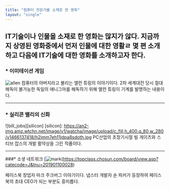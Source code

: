 ```yaml
---
title: "컴퓨터 전문가를 소재로 한 영화"
layout: "single"
---
```


IT기술이나 인물을 소재로 한 영화는 많지가 않다. 지금까지 상영된 영화중에서 먼저 인물에 대한 영활ㄹ 몇 편 소개하고 다음에 IT기술에 대한 영화를 소개하고자 한다. 
---
### * 이미테이션 게임
![allen](/assets/images/allen.png)
컴퓨터의 아버지라고 불리는 앨런 튜링의 이야기이다. 2차 세계대전 당시 절대 해독이 불가능한 독일의 애니그마를 해독하기 위해 앨런 튜링이 기계를 발명하는 내용이다. 


---
### * 실리콘 밸리의 신화
![bill_jobs][silicon]
[silicon]: https://an2-img.amz.wtchn.net/image/v1/watcha/image/upload/c_fill,h_400,q_80,w_280/v1466137418/h2jmm7eh11jdpa8sdoth.jpg
PC산업의 초창기시절 빌 게이츠와 스티브 잡스의 개발 활약상을 그린 작품이다. 

---
###* 소셯 네트워크
[![mark](/assets/images/mark.png "더 자세한 내용을 원하시면 방문해 보세요")(https://topclass.chosun.com/board/view.asp?catecode=J&tnu=201901100028)


페이스북 창업자 마크 주크버그 이야기이다. 냅스터 개발자 숀 파커가 등장하여 페이스북의 초대 CEO가 되는 부분도 흥미롭다.

